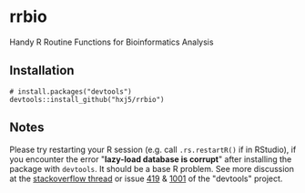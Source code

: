 # rrbio

Handy R Routine Functions for Bioinformatics Analysis

## Installation

```
# install.packages("devtools")
devtools::install_github("hxj5/rrbio")
```

## Notes

Please try restarting your R session (e.g. call `.rs.restartR()` if in RStudio),
if you encounter the error "**lazy-load database is corrupt**" after installing
the package with `devtools`. It should be a base R problem. 
See more discussion at the 
[stackoverflow thread](https://stackoverflow.com/questions/30424608/error-in-fetchkey-lazy-load-database)
or issue [419](https://github.com/r-lib/devtools/issues/419) & 
[1001](https://github.com/r-lib/devtools/pull/1001) of the "devtools" project.

